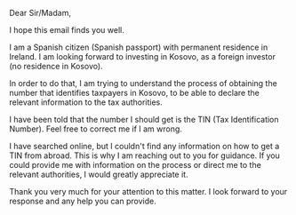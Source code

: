 Dear Sir/Madam,

I hope this email finds you well.

I am a Spanish citizen (Spanish passport) with permanent residence in Ireland. I am looking forward to investing in Kosovo, as a foreign investor (no residence in Kosovo).

In order to do that, I am trying to understand the process of obtaining the number that identifies taxpayers in Kosovo, to be able to declare the relevant information to the tax authorities.

I have been told that the number I should get is the TIN (Tax Identification Number). Feel free to correct me if I am wrong.

I have searched online, but I couldn't find any information on how to get a TIN from abroad. This is why I am reaching out to you for guidance. If you could provide me with information on the process or direct me to the relevant authorities, I would greatly appreciate it.

Thank you very much for your attention to this matter. I look forward to your response and any help you can provide.